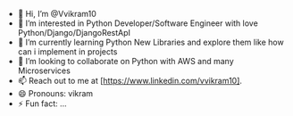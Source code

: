 - 👋 Hi, I’m @Vvikram10
- 👀 I’m interested in Python Developer/Software Engineer with love Python/Django/DjangoRestApI
- 🌱 I’m currently learning Python New Libraries and explore them like how can i implement in projects
- 💞️ I’m looking to collaborate on Python with AWS and many Microservices
- 📫 Reach out to me at [https://www.linkedin.com/vvikram10].
- 😄 Pronouns: vikram
- ⚡ Fun fact: ...

<!---
Vvikram10/Vvikram10 is a ✨ special ✨ repository because its `README.md` (this file) appears on your GitHub profile.
You can click the Preview link to take a look at your changes.
--->
